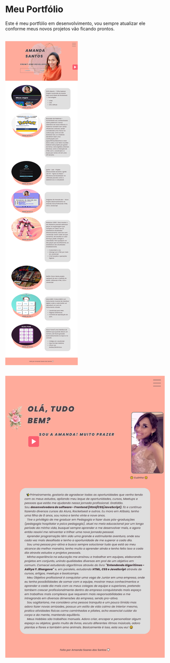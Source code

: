 # Meu Portfólio

Este é meu portfólio em desenvolvimento, vou sempre atualizar ele conforme meus novos projetos vão ficando prontos.
<br>
<br>

![preview](assets/img/previewPagina1.png#vitrinedev)
<br>
<br>

![preview](assets/img/previewPagina2.png)
